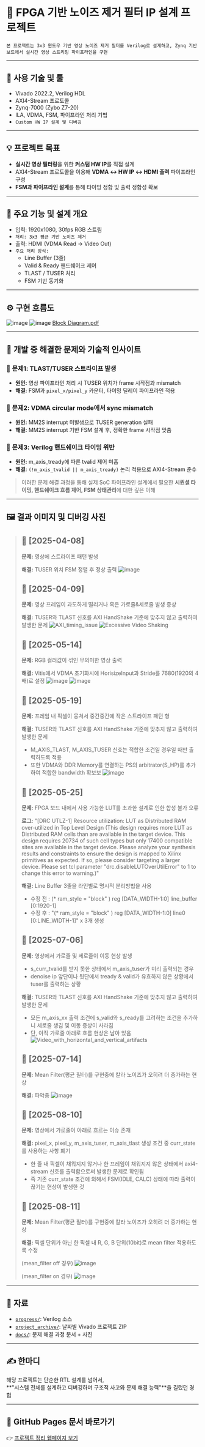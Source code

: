 # 🚀 FPGA 기반 노이즈 제거 필터 IP 설계 프로젝트

`본 프로젝트는 3x3 윈도우 기반 영상 노이즈 제거 필터를 Verilog로 설계하고,
Zynq 기반 보드에서 실시간 영상 스트리밍 파이프라인을 구현`

---


## 🔧 사용 기술 및 툴

- Vivado 2022.2, Verilog HDL
- AXI4-Stream 프로토콜
- Zynq-7000 (Zybo Z7-20)
- ILA, VDMA, FSM, 파이프라인 처리 기법
- `Custom HW IP 설계 및 디버깅`



---


## 💡 프로젝트 목표

- **실시간 영상 필터링**을 위한 **커스텀 HW IP**를 직접 설계
- AXI4-Stream 프로토콜을 이용해 **VDMA ↔ HW IP ↔ HDMI 출력** 파이프라인 구성
- **FSM과 파이프라인 설계**를 통해 타이밍 정합 및 출력 정합성 확보



---


## 📌 주요 기능 및 설계 개요

- 입력: 1920x1080, 30fps RGB 스트림
- `처리: 3x3 평균 기반 노이즈 제거`
- 출력: HDMI (VDMA Read → Video Out)
- `주요 처리 방식:`
  - Line Buffer (3줄)
  - Valid & Ready 핸드쉐이크 제어
  - TLAST / TUSER 처리
  - FSM 기반 동기화



---


## ⚙️ 구현 흐름도
![image](docs/denoise_ip_block_diagram.png)
![image](docs/Block_Diagram.jpg)
[Block Diagram.pdf](https://github.com/user-attachments/files/21471468/Block.Diagram.pdf)


---


## 🧠 개발 중 해결한 문제와 기술적 인사이트

### 📍 문제1: TLAST/TUSER 스트라이프 발생  
- **원인:** 영상 파이프라인 처리 시 TUSER 위치가 frame 시작점과 mismatch  
- **해결:** FSM과 `pixel_x/pixel_y` 카운터, 타이밍 딜레이 파이프라인 적용

### 📍 문제2: VDMA circular mode에서 sync mismatch  
- **원인:** MM2S interrupt 미발생으로 TUSER generation 실패  
- **해결:** MM2S interrupt 기반 FSM 설계 후, 정확한 frame 시작점 맞춤

### 📍 문제3: Verilog 핸드쉐이크 타이밍 위반  
- **원인:** m_axis_tready에 따른 tvalid 제어 미흡  
- **해결:** `(!m_axis_tvalid || m_axis_tready)` 논리 적용으로 AXI4-Stream 준수

> 이러한 문제 해결 과정을 통해 실제 SoC 파이프라인 설계에서 필요한
> **시퀀셜 타이밍, 핸드쉐이크 흐름 제어, FSM 상태관리**에 대한 깊은 이해



---


## 🖼️ 결과 이미지 및 디버깅 사진

> ## 📅 [2025-04-08]  
> **문제:** 영상에 스트라이프 패턴 발생
> 
> **해결:** TUSER 위치 FSM 정렬 후 정상 출력
> ![image](progress/2025-04-08/picture/issue_top_stripe_pattern.png)
>
> 
> ## 📅 [2025-04-09]  
> **문제:** 영상 프레임이 과도하게 떨리거나 혹은 가로줄&세로줄 발생 증상
> 
> **해결:** TUSER와 TLAST 신호를 AXI HandShake 기준에 맞추지 않고 출력하여 발생한 문제
> ![AXI_timing_issue](docs/AXI_timing_issue.gif)
> ![Excessive Video Shaking](docs/Excessive_Video_Shaking.gif)
>
> 
> ## 📅 [2025-05-14]  
> **문제:** RGB 컬러값이 섞인 무의미한 영상 출력
> 
> **해결:** Vitis에서 VDMA 초기화시에 HorisizeInput과 Stride를 7680(1920의 4배)로 설정
> ![image](progress/2025-05-14/picture/meaningless_mixed_color_formats_1.png)
> ![image](progress/2025-05-14/picture/meaningless_mixed_color_formats_2.png)
> 
> 
> ## 📅 [2025-05-19]  
> **문제:** 프레임 내 픽셀이 뭉쳐서 중간중간에 작은 스트라이프 패턴 형
> 
> **해결:** TUSER와 TLAST 신호를 AXI HandShake 기준에 맞추지 않고 출력하여 발생한 문제
> - M_AXIS_TLAST, M_AXIS_TUSER 신호는 적합한 조건일 경우일 때만 출력하도록 적용
> - 또한 VDMA와 DDR Memory를 연결하는 PS의 arbitrator(S_HP)를 추가하여 적합한 bandwidth 확보보
> ![image](progress/2025-05-19/picture/data_alignment_error.png)  
>
> 
> ## 📅 [2025-05-25]  
> **문제:** FPGA 보드 내에서 사용 가능한 LUT를 초과한 설계로 인한 합성 불가 오류
> 
> **로그:**  "[DRC UTLZ-1] Resource utilization: LUT as Distributed RAM over-utilized in Top Level Design (This design requires more LUT as Distributed RAM cells than are available in the target device. This design requires 20734 of such cell types but only 17400 compatible sites are available in the target device. Please analyze your synthesis results and constraints to ensure the design is mapped to Xilinx primitives as expected. If so, please consider targeting a larger device. Please set tcl parameter "drc.disableLUTOverUtilError" to 1 to change this error to warning.)"
>
> 
> **해결:** Line Buffer 3줄을 라인별로 명시적 분리방법을 사용
> - 수정 전 : (* ram_style = "block" ) reg [DATA_WIDTH-1:0] line_buffer [0:1920-1]
> - 수정 후 : "(* ram_style = "block" ) reg [DATA_WIDTH-1:0] line0 [0:LINE_WIDTH-1]" x 3개 생성
>
> 
> ## 📅 [2025-07-06]  
> **문제:** 영상에서 가로줄 및 세로줄이 이동 현상 발생
> - s_curr_tvalid를 받지 못한 상태에서 m_axis_tuser가 미리 출력되는 경우
> - denoise ip 앞단이나 뒷단에서 tready & valid가 유효하지 않은 상황에서 tuser를 출력하는 상황
>
> 
> **해결:** TUSER와 TLAST 신호를 AXI HandShake 기준에 맞추지 않고 출력하여 발생한 문제
> - 모든 m_axis_xx 출력 조건에 s_valid와 s_ready를 고려하는 조건을 추가하니 세로줄 생김 및 이동 증상이 사라짐
> - 단, 아직 가로줄 아래로 흐름 현상은 남아 있음
> ![Video_with_horizontal_and_vertical_artifacts](docs/Video_with_horizontal_and_vertical_artifacts.gif)
> 
> 
> ## 📅 [2025-07-14]  
> **문제:** Mean Filter(평균 필터)를 구현중에 칼라 노이즈가 오히려 더 증가하는 현상
>
> 
> **해결:** 파악중
> ![image](progress/2025-07-14/picture/median_denoise_filter_issue.jpg)
>
>
> ## 📅 [2025-08-10]  
> **문제:** 영상에서 가로줄이 아래로 흐르는 이슈 존재
>
> **해결:** pixel_x, pixel_y, m_axis_tuser, m_axis_tlast 생성 조건 중 curr_state를 사용하는 사항 폐기
> - 한 줄 내 픽셀이 채워지지 않거나 한 프레임이 채워지지 않은 상태에서 axi4-stream 신호를 출력함으로써 발생한 문제로 확인됨
> - 즉 기존 curr_state 조건에 의해서 FSM(IDLE, CALC) 상태에 따라 출력이 끊기는 현상이 발생한 것
>
> 
> ## 📅 [2025-08-11]  
> **문제:** Mean Filter(평균 필터)를 구현중에 칼라 노이즈가 오히려 더 증가하는 현상
>
> **해결:** 픽셀 단위가 아닌 한 픽셀 내 R, G, B 단위(10bit)로 mean filter 적용하도록 수정
>
> 
> (mean_filter off 경우)
> ![image](docs/off_mean_filter.gif)
>
> 
> (mean_filter on 경우)
> ![image](docs/on_mean_filter.gif)
>
> 

---


## 📁 자료

- [`progress/`](progress/2025-08-10/code): Verilog 소스
- [`project_archive/`](progress/2025-08-10/vivado_vitis): 날짜별 Vivado 프로젝트 ZIP
- [`docs/`](docs): 문제 해결 과정 문서 + 사진


---


## ✍️ 한마디

해당 프로젝트는 단순한 RTL 설계를 넘어서,  
**"시스템 전체를 설계하고 디버깅하며 구조적 사고와 문제 해결 능력"**을 길렀던 경험


---


## 📌 GitHub Pages 문서 바로가기

👉 [프로젝트 정리 웹페이지 보기](https://username.github.io/denoise_fpga_project)








